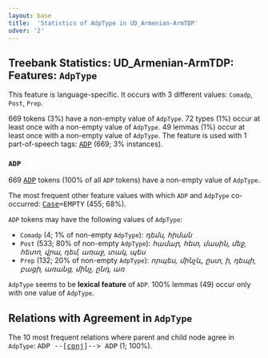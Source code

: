 ```yaml
---
layout: base
title:  'Statistics of AdpType in UD_Armenian-ArmTDP'
udver: '2'
---
```


## Treebank Statistics: UD_Armenian-ArmTDP: Features: `AdpType`

This feature is language-specific.
It occurs with 3 different values: `Comadp`, `Post`, `Prep`.

669 tokens (3%) have a non-empty value of `AdpType`.
72 types (1%) occur at least once with a non-empty value of `AdpType`.
49 lemmas (1%) occur at least once with a non-empty value of `AdpType`.
The feature is used with 1 part-of-speech tags: <tt><a href="hy_armtdp-pos-ADP.html">ADP</a></tt> (669; 3% instances).

### `ADP`

669 <tt><a href="hy_armtdp-pos-ADP.html">ADP</a></tt> tokens (100% of all `ADP` tokens) have a non-empty value of `AdpType`.

The most frequent other feature values with which `ADP` and `AdpType` co-occurred: <tt><a href="hy_armtdp-feat-Case.html">Case</a></tt><tt>=EMPTY</tt> (455; 68%).

`ADP` tokens may have the following values of `AdpType`:

* `Comadp` (4; 1% of non-empty `AdpType`): <em>դեմս, հիման</em>
* `Post` (533; 80% of non-empty `AdpType`): <em>համար, հետ, մասին, մեջ, հետո, վրա, դեմ, առաջ, տակ, պես</em>
* `Prep` (132; 20% of non-empty `AdpType`): <em>որպես, մինչև, ըստ, ի, դեպի, բացի, առանց, մինչ, ընդ, առ</em>

`AdpType` seems to be **lexical feature** of `ADP`. 100% lemmas (49) occur only with one value of `AdpType`.

## Relations with Agreement in `AdpType`

The 10 most frequent relations where parent and child node agree in `AdpType`:
<tt>ADP --[<tt><a href="hy_armtdp-dep-conj.html">conj</a></tt>]--> ADP</tt> (1; 100%).

